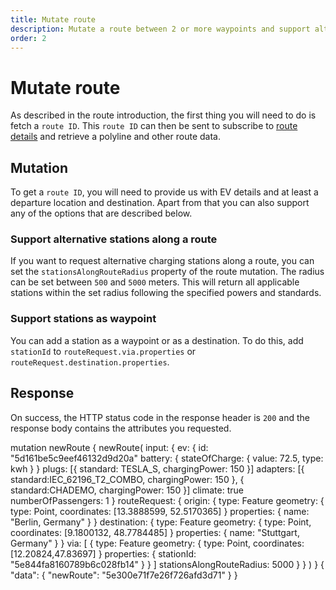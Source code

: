 ```yaml
---
title: Mutate route
description: Mutate a route between 2 or more waypoints and support alternative stations along a route
order: 2
---
```


# Mutate route
As described in the route introduction, the first thing you will need to do is fetch a `route ID`. This `route ID` can then be sent to subscribe to [route details]() and retrieve a polyline and other route data.

## Mutation
To get a `route ID`, you will need to provide us with EV details and at least a departure location and destination. Apart from that you can also support any of the options that are described below.

### Support alternative stations along a route
If you want to request alternative charging stations along a route, you can set the `stationsAlongRouteRadius` property of the route mutation. The radius can be set between `500` and `5000` meters. This will return all applicable stations within the set radius following the specified powers and standards. 

### Support stations as waypoint
You can add a station as a waypoint or as a destination. To do this, add `stationId` to `routeRequest.via.properties` or `routeRequest.destination.properties`. 

<schema name="newRoute" type="Mutation"></schema>

## Response
On success, the HTTP status code in the response header is `200` and the response body contains the attributes you requested.

<playground url="https://playground.chargetrip.com/?page=newRoute">
<code-block lang="graphql" query="newRoute">					
mutation newRoute {
  newRoute(
    input: {
      ev: {
        id: "5d161be5c9eef46132d9d20a"
        battery: {
          stateOfCharge: { value: 72.5, type: kwh }
        }
        plugs: [{ standard: TESLA_S, chargingPower: 150 }]
        adapters: [{ standard:IEC_62196_T2_COMBO, chargingPower: 150 }, { standard:CHADEMO, chargingPower: 150 }]
        climate: true
        numberOfPassengers: 1
      }
      routeRequest: {
        origin: {
          type: Feature
          geometry: { type: Point, coordinates: [13.3888599, 52.5170365] }
          properties: { name: "Berlin, Germany" }
        }
        destination: {
          type: Feature
          geometry: { type: Point, coordinates: [9.1800132, 48.7784485] }
          properties: { name: "Stuttgart, Germany" }
        }
        via: [
          {
            type: Feature
            geometry: { type: Point, coordinates: [12.20824,47.83697] }
            properties: { stationId: "5e844fa8160789b6c028fb14" }
          }
        ]
        stationsAlongRouteRadius: 5000
      }
    }
  )
}
</code-block>
<code-block>
{
  "data": {
    "newRoute": "5e300e71f7e26f726afd3d71"
  }
}
</code-block>
</playground>
